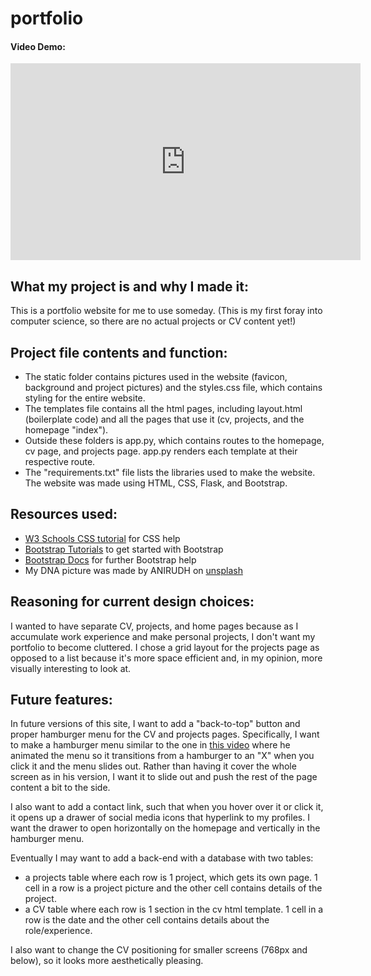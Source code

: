 # portfolio
#### Video Demo:
<iframe width="560" height="315" src="https://www.youtube.com/embed/gR-z828yz3o?si=MRDaA1IHBew_g1d3" title="YouTube video player" frameborder="0" allow="accelerometer; autoplay; clipboard-write; encrypted-media; gyroscope; picture-in-picture; web-share" allowfullscreen></iframe>

## What my project is and why I made it:
This is a portfolio website for me to use someday. (This is my first foray into computer science, so there are no actual projects or CV content yet!)

## Project file contents and function:
- The static folder contains pictures used in the website (favicon, background and project pictures) and the styles.css file, which contains styling for the entire website.
- The templates file contains all the html pages, including layout.html (boilerplate code) and all the pages that use it (cv, projects, and the homepage "index").
- Outside these folders is app.py, which contains routes to the homepage, cv page, and projects page. app.py renders each template at their respective route.
- The "requirements.txt" file lists the libraries used to make the website. The website was made using HTML, CSS, Flask, and Bootstrap.

## Resources used:
- [W3 Schools CSS tutorial](https://www.w3schools.com/css/default.asp) for CSS help
- [Bootstrap Tutorials](https://www.youtube.com/playlist?list=PLH3tw9J9QyRrur30b9eDOtxh6yf4MqN5T) to get started with Bootstrap
- [Bootstrap Docs](https://getbootstrap.com/docs/5.3/getting-started/introduction/) for further Bootstrap help
- My DNA picture was made by ANIRUDH on [unsplash](https://unsplash.com/photos/a-close-up-of-a-double-strand-of-gold-glitter-YQYacLW8o2U)

## Reasoning for current design choices:
I wanted to have separate CV, projects, and home pages because as I accumulate work experience and make personal projects, I don't want my portfolio to become cluttered. I chose a grid layout for the projects page as opposed to a list because it's more space efficient and, in my opinion, more visually interesting to look at.


## Future features:
In future versions of this site, I want to add a "back-to-top" button and proper hamburger menu for the CV and projects pages. Specifically, I want to make a hamburger menu similar to the one in [this video](https://www.youtube.com/watch?v=OFKBep95lb4) where he animated the menu so it transitions from a hamburger to an "X" when you click it and the menu slides out. Rather than having it cover the whole screen as in his version, I want it to slide out and push the rest of the page content a bit to the side.

I also want to add a contact link, such that when you hover over it or click it, it opens up a drawer of social media icons that hyperlink to my profiles. I want the drawer to open horizontally on the homepage and vertically in the hamburger menu.

Eventually I may want to add a back-end with a database with two tables:
- a projects table where each row is 1 project, which gets its own page. 1 cell in a row is a project picture and the other cell contains details of the project.
- a CV table where each row is 1 section in the cv html template. 1 cell in a row is the date and the other cell contains details about the role/experience.

I also want to change the CV positioning for smaller screens (768px and below), so it looks more aesthetically pleasing.
